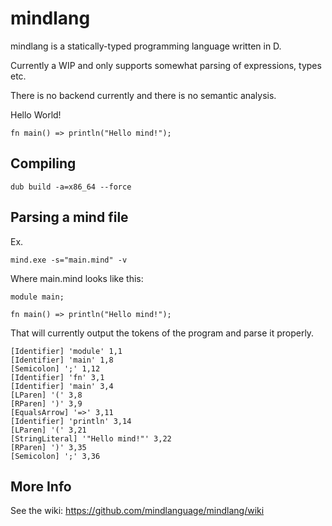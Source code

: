 # mindlang

mindlang is a statically-typed programming language written in D.

Currently a WIP and only supports somewhat parsing of expressions, types etc.

There is no backend currently and there is no semantic analysis.

Hello World!

```
fn main() => println("Hello mind!");
```

## Compiling

```
dub build -a=x86_64 --force
```

## Parsing a mind file

Ex. 

```
mind.exe -s="main.mind" -v
```

Where main.mind looks like this:

```
module main;

fn main() => println("Hello mind!");
```

That will currently output the tokens of the program and parse it properly.

```
[Identifier] 'module' 1,1
[Identifier] 'main' 1,8
[Semicolon] ';' 1,12
[Identifier] 'fn' 3,1
[Identifier] 'main' 3,4
[LParen] '(' 3,8
[RParen] ')' 3,9
[EqualsArrow] '=>' 3,11
[Identifier] 'println' 3,14
[LParen] '(' 3,21
[StringLiteral] '"Hello mind!"' 3,22
[RParen] ')' 3,35
[Semicolon] ';' 3,36
```

## More Info

See the wiki: https://github.com/mindlanguage/mindlang/wiki
